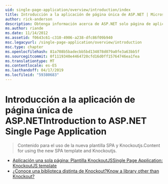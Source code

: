 ```yaml
---
uid: single-page-application/overview/introduction/index
title: Introducción a la aplicación de página única de ASP.NET | Microsoft Docs
author: rick-anderson
description: Obtenga información acerca de ASP.NET solo página de aplicación ASP.NET página aplicación única (SPA) le ayuda a crear aplicaciones que incluyen significativo interactivo del lado cliente...
ms.author: riande
ms.date: 11/14/2012
ms.assetid: f0643c61-c310-4906-a238-dfc86f09b940
msc.legacyurl: /single-page-application/overview/introduction
msc.type: chapter
ms.openlocfilehash: 81a708b5badecbb5bd134078d079a0fe3a63bb5f
ms.sourcegitcommit: 0f1119340e4464720cfd16d0ff15764746ea1fea
ms.translationtype: MT
ms.contentlocale: es-ES
ms.lasthandoff: 04/17/2019
ms.locfileid: "59380683"
---
```

# <a name="introduction-to-aspnet-single-page-application"></a><span data-ttu-id="d10c6-103">Introducción a la aplicación de página única de ASP.NET</span><span class="sxs-lookup"><span data-stu-id="d10c6-103">Introduction to ASP.NET Single Page Application</span></span>

> <span data-ttu-id="d10c6-104">Contenido para el uso de la nueva plantilla SPA y Knockoutjs.</span><span class="sxs-lookup"><span data-stu-id="d10c6-104">Content for using the new SPA template and Knockoutjs.</span></span>


- [<span data-ttu-id="d10c6-105">Aplicación una sola página: Plantilla KnockoutJS</span><span class="sxs-lookup"><span data-stu-id="d10c6-105">Single Page Application: KnockoutJS template</span></span>](knockoutjs-template.md)
- [<span data-ttu-id="d10c6-106">¿Conoce una biblioteca distinta de Knockout?</span><span class="sxs-lookup"><span data-stu-id="d10c6-106">Know a library other than Knockout?</span></span>](other-libraries.md)
